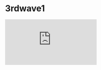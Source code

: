 # 3rdwave1

[![Build Status](http://html.pengqiuyuan.com/3rd1/index.html)](https://travis-ci.org/vmware/harbor)
